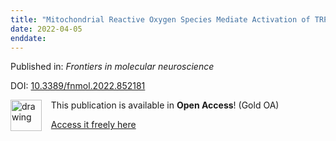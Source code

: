 ```yaml
---
title: "Mitochondrial Reactive Oxygen Species Mediate Activation of TRPV1 and Calcium Entry Following Peripheral Sensory Axotomy."
date: 2022-04-05
enddate:
---
```


Published in: *Frontiers in molecular neuroscience*

DOI: [10.3389/fnmol.2022.852181](https://doi.org/10.3389/fnmol.2022.852181)

<img src="https://upload.wikimedia.org/wikipedia/commons/thumb/7/77/Open_Access_logo_PLoS_transparent.svg/800px-Open_Access_logo_PLoS_transparent.svg.png" alt="drawing" width="50" align="left"/> &nbsp;&nbsp;&nbsp;This publication is available in **Open Access**! (Gold OA)

&nbsp;&nbsp;&nbsp;[Access it freely here](https://www.frontiersin.org/articles/10.3389/fnmol.2022.852181/pdf
)


